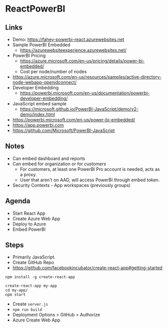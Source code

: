 # ReactPowerBI

## Links
* Demo: <https://fahey-powerbi-react.azurewebsites.net>
* Sample PowerBI Embedded
  - <https://azurewebsiteexperience.azurewebsites.net/>
* PowerBI Pricing
  - <https://azure.microsoft.com/en-us/pricing/details/power-bi-embedded/>
  - Cost per node/number of nodes
* <https://azure.microsoft.com/en-us/resources/samples/active-directory-node-webapp-openidconnect/>
* Developer Embedding
  - <https://powerbi.microsoft.com/en-us/documentation/powerbi-developer-embedding/>
* JavaScript embed sample
  - <https://microsoft.github.io/PowerBI-JavaScript/demo/v2-demo/index.html>
* <https://powerbi.microsoft.com/en-us/power-bi-embedded/>
* <https://app.powerbi.com>
* <https://github.com/Microsoft/PowerBI-JavaScript>

## Notes
* Can embed dashboard and reports
* Can embed for organization or for customers
  - For customers, at least one PowerBI Pro account is needed, acts as a proxy.
  - User that aren't on AAD, will access PowerBI through embed token.
* Security Contexts - App workspaces (previously groups)

## Agenda
* Start React App
* Create Azure Web App
* Deploy to Azure
* Embed PowerBI

## Steps
* Primarily JavaScript. 
* Create GitHub Repo
* <https://github.com/facebookincubator/create-react-app#getting-started>
```
npm install -g create-react-app

create-react-app my-app
cd my-app/
npm start
```
* Create `server.js`
* `npm run build`
* Deployment Options > GitHub > Authorize
* Azure Create Web App